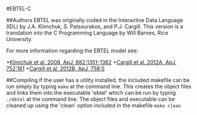#EBTEL-C

##Authors
EBTEL was originally coded in the Interactive Data Language (IDL) by J.A. Klimchuk, S. Patsourakos, and P.J. Cargill. This version is a translation into the C Programming Language by Will Barnes, Rice University.

For more information regarding the EBTEL model see:

+<a href="http://adsabs.harvard.edu/abs/2008ApJ...682.1351K">Klimchuk et al. 2008, ApJ, 682:1351-1362</a>
+<a href="http://adsabs.harvard.edu/abs/2012ApJ...752..161C">Cargill et al. 2012A, ApJ, 752:161</a>
+<a href="http://adsabs.harvard.edu/abs/2012ApJ...758....5C">Cargill et al. 2012B, ApJ, 758:5</a>

##Compiling
If the user has a utility installed, the included makefile can be run simply by typing
`make`
at the command line. This creates the object files and links them into the executable 'ebtel' which can be run by typing
`./ebtel`
at the command line. The object files and executable can be cleaned up using the 'clean' option included in the makefile
`make clean`

